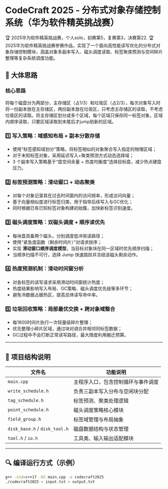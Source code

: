 # CodeCraft 2025 - 分布式对象存储控制系统（华为软件精英挑战赛）
🏆 2025华为软件精英挑战赛，个人solo，初赛第5，复赛第3，决赛第22.
🏆 2025华为软件精英挑战赛参赛作品，实现了一个面向高性能读写优化的分布式对象存储控制模块，涵盖对象多副本写入、磁头调度读取、标签聚类预测与空间碎片整理等复杂系统调度功能。



## 🧠 大体思路
### 核心思路
将每个磁盘分为两部分，主存储区（占1/3）和垃圾区（占2/3），每次对象写入时将一份副本放在主存储区，两份副本放在垃圾区，只考虑主存储区的读取，不考虑垃圾区的读取。将主存储区划分成多个区域，每个区域只保存同一标签对象，区域内顺序读取，只要区域读取到末尾后才jump到新的区域。
### 1️⃣ 写入策略：域感知布局 + 副本分散存储

- 使用“标签感知域划分”策略，将标签相似的对象聚合写入指定的物理区域；
- 对于未知标签对象，采用延迟写入+聚类预测方式动态选择域；
- 3 个副本写入策略基于“盘空间余量 + 热度均衡度”选择目标盘，减少热点硬盘压力。

### 2️⃣ 标签预测策略：滑动窗口 + 动态聚类

- 对每个对象记录其在过去时间窗内的访问频率，形成访问向量；
- 基于向量相似度进行标签归类，用于指导后续写入与GC优化；
- 同时根据已有已知标签对象构建初始簇，加快新标签识别速度。

### 3️⃣ 磁头调度策略：双磁头调度 + 顺序读优先

- 每块盘具备两个磁头，分别调度低冲突读路径；
- 使用“紧急度函数（剩余时间片）”对请求排序；
- 实现 **滑动窗口顺序调度模型**，当目标对象块在同一区域时优先顺序扫描；
- 当顺序扫描不可行，选择 Jump 快速跳跃并冻结该磁头剩余动作。

### 4️⃣ 热度预测机制：滑动时间窗分析

- 对各标签的读写请求采用滑动时间窗统计热度；
- 热度结果影响写入布局、GC策略、磁头调度优先级等多环节；
- 避免冷数据占据热区，提高总体读写命中率。

### 5️⃣ 垃圾回收策略：局部最优交换 + 跨对象域整合

- 每1800时间片执行一次轻量级碎片整理；
- 优先整理小碎片区域，通过块对调合并相邻同标签数据；
- GC过程中不会打断正常读写路径，最大限度利用搬迁预算。

---

## 🧩 项目结构说明

| 文件名 | 功能说明 |
|--------|----------|
| `main.cpp` | 主程序入口，包含控制循环与事件调度 |
| `write_schedule.h` | 负责三副本写入分布与空闲块分配 |
| `tag_schedule.h` | 标签预测、聚类处理逻辑 |
| `point_schedule.h` | 磁头调度策略核心模块 |
| `field_group.h` | 标签域管理与布局抽象 |
| `disk_base.h` / `disk_tool.h` | 磁盘数据结构与状态管理 |
| `tool.h` / `io.h` | 工具类、输入输出适配模块 |

---

## 🔍 编译运行方式（示例）

```bash
g++ -std=c++17 -O2 main.cpp -o codecraft2025
./codecraft2025 < input.txt > output.txt

